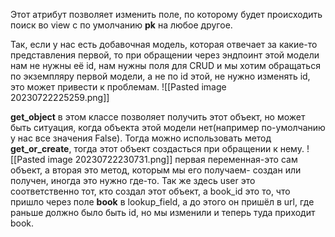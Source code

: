 Этот атрибут позволяет изменить поле, по которому будет происходить поиск во view с  по умолчанию __pk__ на любое другое.

Так, если у нас есть добавочная модель, которая отвечает за какие-то представления первой, то при обращении через эндпоинт этой модели нам не нужны её id, нам нужны поля для CRUD и мы хотим обращаться по экземпляру первой модели, а не по id этой, не нужно изменять id, это может привести к проблемам.
![[Pasted image 20230722225259.png]]

__get_object__ в этом классе позволяет получить этот объект, но может быть ситуация, когда объекта этой модели нет(например по-умолчанию у нас все значения False). Тогда можно использовать метод __get_or_create__, тогда этот объект создасться при обращении к нему.
![[Pasted image 20230722230731.png]]
первая переменная-это сам объект, а вторая это метод, которым мы его получаем- создан или получен, иногда это нужно где-то.
Так же здесь user это соответственно тот, кто создал этот объект, а book_id это то, что пришло через поле __book__ в lookup_field, а до этого он пришёл в url, где раньше должно было быть id, но мы изменили и теперь туда приходит book.